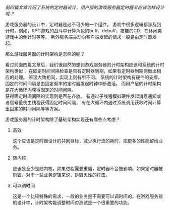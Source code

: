 

*前四篇文章介绍了系统的定时器设计，用户层的游戏服务器定时器又应该怎样设计呢？*

游戏服务器的设计中，定时器是必不可少的一个组件。
游戏中很多逻辑都涉及到计时，例如，RPG游戏的战斗中计算角色的buff、debuff，技能的CD，在休闲类游戏中的倒计时等等。
另外服务端主动向客户端发起的请求一般是由定时器发起。

那么游戏服务器的计时架构是怎样的呢？

看过前面四篇文章后，我们很自然的想到游戏服务器的计时架构应该和系统的计时架构类似：
在固定时间间隔检查是否有定时器到期，如果有定时器到期则做出相应的处理。
原理大致相同，实现上则有所不同。
系统的计时架构有硬件的支撑，固定的时间间隔是由固定频率的定时器发起时钟中断激活。
而用户层的计时架构是在大循环内获得固定的时间间隔。  
获得固定时间间隔的实现则是百花齐放。
有通过子线程模拟硬件发起消息通知或者信号量使主线程获得固定时间间隔，
有在大循环内通过系统调用获取时间计算出固定的时间间隔等等方案。

游戏服务器的计时架构除了基础架构实现还有哪些点考虑？

1.  高效

    这个应该是定时器设计的共同目标，减少执行流的耗时，把更多的性能留给业务。

2.  随内核

    应该是至少是随内核，如果进程需要重启，定时器不会被影响。如果定时器被销毁，对于一些业务逻辑来说，是毁灭性的打击。

3.  可以调时间

    这是一个比较特殊的需求，一般的业务是不需要可以调时间的。在游戏服务器的设计中，计时架构能调整时间对测试是一个很重要的功能。